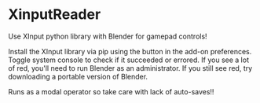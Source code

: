 # XinputReader
Use XInput python library with Blender for gamepad controls!

Install the XInput library via pip using the button in the add-on preferences.
Toggle system console to check if it succeeded or errored. If you see a lot of red, you'll need to run Blender as an administrator.
If you still see red, try downloading a portable version of Blender.

Runs as a modal operator so take care with lack of auto-saves!!
